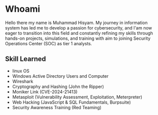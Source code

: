 # Whoami
Hello there my name is Muhammad Hisyam. My journey in information system has led me to develop a passion for cybersecurity, and I'am now eager to transition into this field and constantly refining my skills through hands-on projects, simulations, and training with aim to joining Security Operations Center (SOC) as tier 1 analysts.

## Skill Learned
- linux OS
- Windows Active Directory Users and Computer
- Wireshark
- Cryptography and Hashing (John the Ripper)
- Moniker Link (CVE-2024-21413)
- Metasploit (Vulnerability Assessment, Exploitation, Meterpreter)
- Web Hacking (JavaScript & SQL Fundamentals, Burpsuite)
- Security Awareness Training (Red Teaming)
